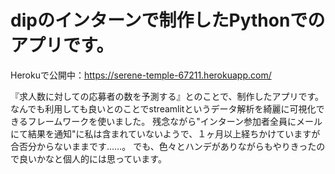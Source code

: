 # dipのインターンで制作したPythonでのアプリです。

Herokuで公開中：https://serene-temple-67211.herokuapp.com/

『求人数に対しての応募者の数を予測する』とのことで、制作したアプリです。なんでも利用しても良いとのことでstreamlitというデータ解析を綺麗に可視化できるフレームワークを使いました。
残念ながら"インターン参加者全員にメールにて結果を通知"に私は含まれていないようで、１ヶ月以上経ちかけていますが合否分からないままです……。
でも、色々とハンデがありながらもやりきったので良いかなと個人的には思っています。
